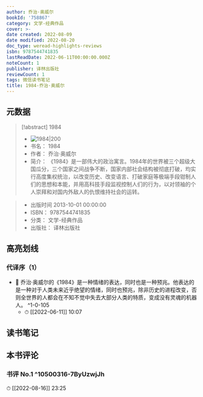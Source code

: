 ```yaml
---
author: 乔治·奥威尔
bookId: '758867'
category: 文学-经典作品
cover: >-
date created: 2022-08-09
date modified: 2022-08-20
doc_type: weread-highlights-reviews
isbn: 9787544741835
lastReadDate: 2022-06-11T00:00:00.000Z
noteCount: 1
publisher: 译林出版社
reviewCount: 1
tags: 微信读书笔记
title: 1984-乔治·奥威尔
---
```


## 元数据

> [!abstract] 1984
> - ![ 1984|200](https://wfqqreader-1252317822.image.myqcloud.com/cover/867/758867/t7_758867.jpg)
> - 书名： 1984
> - 作者： 乔治·奥威尔
> - 简介： 《1984》是一部伟大的政治寓言。1984年的世界被三个超级大国瓜分，三个国家之间战争不断，国家内部社会结构被彻底打破，均实行高度集权统治，以改变历史、改变语言、打破家庭等极端手段钳制人们的思想和本能，并用高科技手段监视控制人们的行为，以对领袖的个人崇拜和对国内外敌人的仇恨维持社会的运转。

> - 出版时间 2013-10-01 00:00:00
> - ISBN： 9787544741835
> - 分类： 文学-经典作品
> - 出版社： 译林出版社

## 高亮划线

### 代译序（1）

- 📌 乔治·奥威尔的《1984》是一种情绪的表达，同时也是一种预兆。他表达的是一种对于人类未来近乎绝望的情绪，同时也预兆，除非历史的进程改变，否则全世界的人都会在不知不觉中失去大部分人类的特质，变成没有灵魂的机器人。 ^1-0-105
    - ⏱ [[2022-06-11]] 10:07

## 读书笔记

## 本书评论

### 书评 No.1 ^10500316-7ByUzwjJh

⏱ [[2022-08-16]] 23:25
